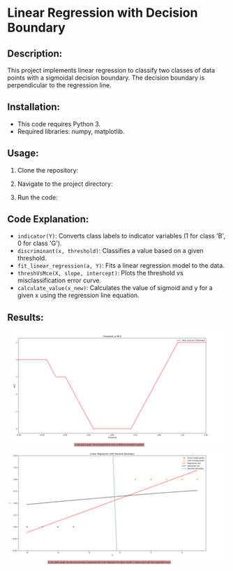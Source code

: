# Linear Regression with Decision Boundary

## Description:
This project implements linear regression to classify two classes of data points with a sigmoidal decision boundary. The decision boundary is perpendicular to the regression line.

## Installation:
- This code requires Python 3.
- Required libraries: numpy, matplotlib.

## Usage:
1. Clone the repository:

2. Navigate to the project directory:

3. Run the code:


## Code Explanation:
- `indicator(Y)`: Converts class labels to indicator variables (1 for class 'B', 0 for class 'G').
- `discriminant(x, threshold)`: Classifies a value based on a given threshold.
- `fit_linear_regression(a, Y)`: Fits a linear regression model to the data.
- `threshVsMce(X, slope, intercept)`: Plots the threshold vs misclassification error curve.
- `calculate_value(x_new)`: Calculates the value of sigmoid and y for a given x using the regression line equation.

## Results:
![Threshold vs MCE](Buddi7,2.png)
![Linear Regression with Decision Boundary](Buddi7(2).png)
